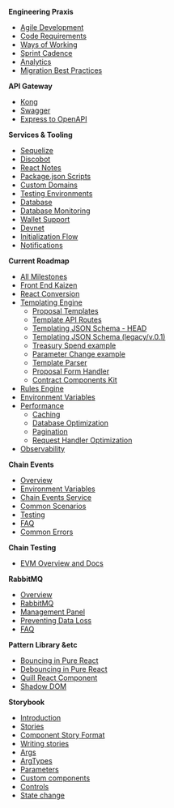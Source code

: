 **Engineering Praxis**
  - [Agile Development](Agile-Development.md)
  - [Code Requirements](Code-Requirements.md)
  - [Ways of Working](Ways-Of-Working.md)
  - [Sprint Cadence](Sprint-Cadence.md)
  - [Analytics](Analytics.md)
  - [Migration Best Practices](Database-Migrations.md)


**API Gateway**
  - [Kong](Kong.md)
  - [Swagger](Swagger.md)
  - [Express to OpenAPI](Express-OpenAPI-Generator.md)

**Services & Tooling**
  - [Sequelize](Sequelize.md)
  - [Discobot](Discobot.md)
  - [React Notes](React-Notes.md)
  - [Package.json Scripts](Package.json-Scripts.md)
  - [Custom Domains](Custom-Domains.md)
  - [Testing Environments](Testing-Environments.md)
  - [Database](Database.md)
  - [Database Monitoring](Database-Monitoring.md)
  - [Wallet Support](Wallet-Support.md)
  - [Devnet](Devnet.md)
  - [Initialization Flow](Initialization-Flow.md)
  - [Notifications](Notifications.md)

**Current Roadmap**
- [All Milestones](Milestones.md)
- [Front End Kaizen](Front-End.md)
- [React Conversion](React-Milestone.md)
- [Templating Engine](Template-Module.md)
  - [Proposal Templates](Proposal-Templates.md)
  - [Template API Routes](Template-API-Routes.md)
  - [Templating JSON Schema - HEAD](Template-Schema.md)
  - [Templating JSON Schema (legacy/v.0.1)](Template-Schema-v0.1.md)
  - [Treasury Spend example](Treasury-Spend-Example.md)
  - [Parameter Change example](Param-Change-Example.md)
  - [Template Parser](Template-Parser.md)
  - [Proposal Form Handler](Proposal-Form-Handler.md)
  - [Contract Components Kit](Contract-Components-Kit.md)
- [Rules Engine](Rules-Module.md)
- [Environment Variables](Environment-Variables.md)
- [Performance](Performance.md)
  - [Caching](Caching.md)
  - [Database Optimization](Database-Optimization.md)
  - [Pagination](Pagination.md)
  - [Request Handler Optimization](Request-Handler-Optimization.md)
- [Observability](Observability.md)


**Chain Events**
- [Overview](Chain-Events-Overview.md)
- [Environment Variables](Chain-Events-Environment-Variables.md)
- [Chain Events Service](Chain-Events-Service.md)
- [Common Scenarios](Chain-Events-Service-Common-Scenarios.md)
- [Testing](Chain-Events-Testing.md)
- [FAQ](Chain-Events-Service-FAQ.md)
- [Common Errors](Chain-Events-Service-Common-Errors.md)

**Chain Testing**
- [EVM Overview and Docs](Chain-Testing-Overview.md)

**RabbitMQ**
  - [Overview](RabbitMQ-Overview.md)
  - [RabbitMQ](RabbitMQ.md)
  - [Management Panel](RabbitMQ-Management-Panel.md)
  - [Preventing Data Loss](RabbitMQ-Preventing-Data-Loss.md)
  - [FAQ](RabbitMQ-FAQ.md)

**Pattern Library &etc**
- [Bouncing in Pure React](Bouncing-In-Pure-React.md)
- [Debouncing in Pure React](Debouncing-in-Pure-React.md)
- [Quill React Component](Quill-Component.md)
- [Shadow DOM](Shadow-DOM.md)

**Storybook**
- [Introduction](Storybook-Introduction.md)
- [Stories](Storybook-Stories.md)
- [Component Story Format](Storybook-Component-Story-Format.md)
- [Writing stories](Storybook-Writing-stories.md)
- [Args](Storybook-Args.md)
- [ArgTypes](Storybook-ArgTypes.md)
- [Parameters](Storybook-Parameters.md)
- [Custom components](Storybook-Custom-components.md)
- [Controls](Storybook-Controls.md)
- [State change](State-Change.md)
